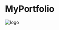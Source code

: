 # MyPortfolio
![logo](https://github.com/SauravKumarLal/MyPortfolio/assets/94238309/2636b65a-693a-4bf9-9687-c1684172001b)

